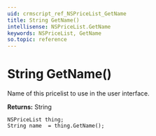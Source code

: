```yaml
---
uid: crmscript_ref_NSPriceList_GetName
title: String GetName()
intellisense: NSPriceList.GetName
keywords: NSPriceList, GetName
so.topic: reference
---
```


# String GetName()

Name of this pricelist to use in the user interface.

**Returns:** String

```crmscript
NSPriceList thing;
String name  = thing.GetName();
```


